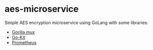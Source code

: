 # aes-microservice

Simple AES encryption microservice using GoLang with some libraries:

* [Gorilla mux](github.com/gorilla/mux)
* [Go-Kit](github.com/go-kit/kit/endpoint)
* [Prometheus](github.com/prometheus/client_golang/prometheus)
